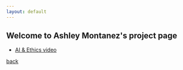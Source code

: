 ```yaml
---
layout: default
---
```


## Welcome to Ashley Montanez's project page

*   [AI & Ethics video](https://youtu.be/W0KpcGF9YwA)

[back](./)
